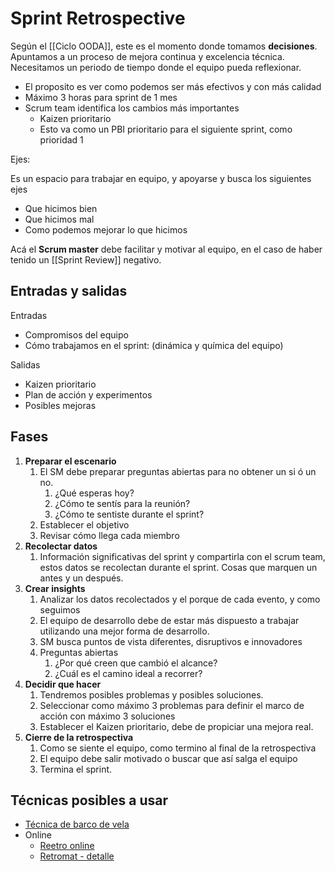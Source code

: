 # Sprint Retrospective

Según el [[Ciclo  OODA]], este es el momento donde tomamos **decisiones**. Apuntamos a un proceso de mejora continua y excelencia técnica. Necesitamos un periodo de tiempo donde el equipo pueda reflexionar. 

* El proposito es ver como podemos ser más efectivos y con más calidad 
* Máximo 3 horas para sprint de 1 mes
* Scrum team identifica los cambios más importantes
	* Kaizen prioritario
	* Esto va como un PBI prioritario para el siguiente sprint, como prioridad 1

Ejes: 

Es un espacio para trabajar en equipo, y apoyarse y busca los siguientes ejes

* Que hicimos bien 
* Que hicimos mal 
* Como podemos mejorar lo que hicimos

Acá el **Scrum master** debe facilitar y motivar al equipo, en el caso de haber tenido un [[Sprint Review]] negativo. 

## Entradas y salidas

Entradas 

* Compromisos del equipo 
* Cómo trabajamos en el sprint: (dinámica y química del equipo)

Salidas

* Kaizen prioritario 
* Plan de acción y experimentos
* Posibles mejoras 


## Fases

1. **Preparar el escenario**
	1. El SM debe preparar preguntas abiertas para no obtener un si ó un no.
		1. ¿Qué esperas hoy?
		2. ¿Cómo te sentís para la reunión?
		3. ¿Cómo te sentiste durante el sprint?
	2. Establecer el objetivo 
	3. Revisar cómo llega cada miembro
2. **Recolectar datos**
	1. Información significativas del sprint y compartirla con el scrum team, estos datos se recolectan durante el sprint. Cosas que marquen un antes y un después. 
3. **Crear insights**
	1. Analizar los datos recolectados y el porque de cada evento, y como seguimos
	2. El equipo de desarrollo debe de estar más dispuesto a trabajar utilizando una mejor forma de desarrollo. 
	3. SM busca puntos de vista diferentes, disruptivos e innovadores
	4. Preguntas abiertas
		1. ¿Por qué creen que cambió el alcance? 
		2. ¿Cuál es el camino ideal a recorrer? 
4. **Decidir que hacer**
	1. Tendremos posibles problemas y posibles soluciones. 
	2. Seleccionar como máximo 3 problemas para definir el marco de acción con máximo 3 soluciones
	3. Establecer el Kaizen prioritario, debe de propiciar una mejora real. 
5. **Cierre de la retrospectiva**
	1. Como se siente el equipo, como termino al final de la retrospectiva 
	2. El equipo debe salir motivado o buscar que así salga el equipo 
	3. Termina el sprint. 

## Técnicas posibles a usar

* [Técnica de barco de vela](https://www.javiergarzas.com/2015/10/dinamicas-retrospectivas-agiles.html)
* Online
	* [Reetro online](https://reetro.io/)
	* [Retromat - detalle](https://retromat.org)

